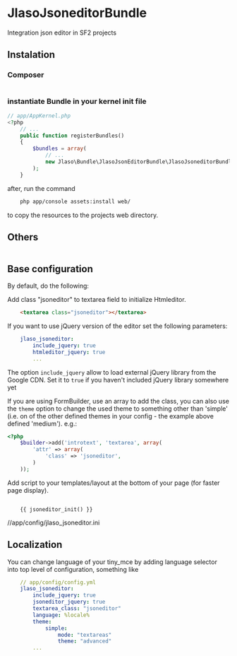 # JlasoJsoneditorBundle

Integration json editor in SF2 projects

## Instalation

### Composer

```bash

```

### instantiate Bundle in your kernel init file

```php
// app/AppKernel.php
<?php
    // ...
    public function registerBundles()
    {
        $bundles = array(
            // ...
            new Jlaso\Bundle\JlasoJsonEditorBundle\JlasoJsoneditorBundle(),
        );
    }
```

after, run the command

```bash
    php app/console assets:install web/
```

to copy the resources to the projects web directory.

## Others

```

```

## Base configuration

By default, do the following:

Add class "jsoneditor" to textarea field to initialize Htmleditor.

```html
    <textarea class="jsoneditor"></textarea>
```

If you want to use jQuery version of the editor set the following parameters:

```yaml
    jlaso_jsoneditor:
        include_jquery: true
        htmleditor_jquery: true
        ...
```

The option `include_jquery` allow to load external jQuery library from the Google CDN. Set it to `true` if you haven't included jQuery library somewhere yet

If you are using FormBuilder, use an array to add the class, you can also use the `theme` option to change the
used theme to something other than 'simple' (i.e. on of the other defined themes in your config - the example above
defined 'medium').  e.g.:

```php
<?php
    $builder->add('introtext', 'textarea', array(
        'attr' => array(
            'class' => 'jsoneditor',
        )
    ));
```

Add script to your templates/layout at the bottom of your page (for faster page display).

```twig

    {{ jsoneditor_init() }}

```


//app/config/jlaso_jsoneditor.ini


## Localization

You can change language of your tiny_mce by adding language selector into top level of configuration, something like

```yaml
    // app/config/config.yml
    jlaso_jsoneditor:
        include_jquery: true
        jsoneditor_jquery: true
        textarea_class: "jsoneditor"
        language: %locale%
        theme:
            simple:
                mode: "textareas"
                theme: "advanced"
        ...

```

>
